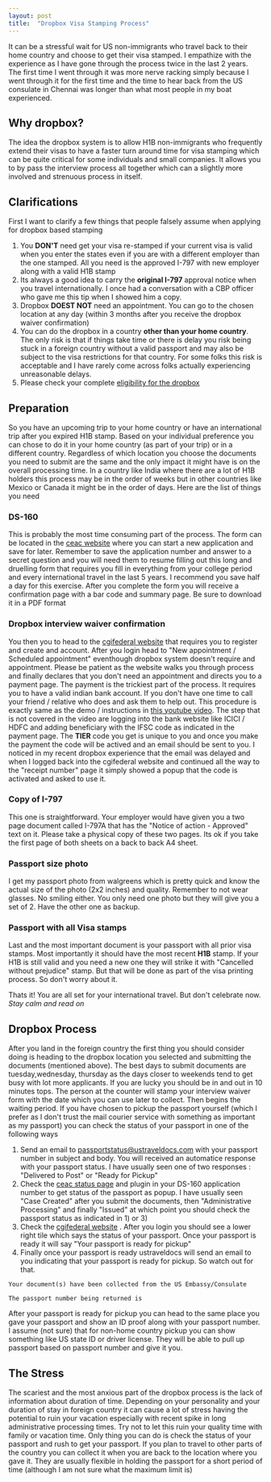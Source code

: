 ```yaml
---
layout: post
title:  "Dropbox Visa Stamping Process"
---
```


It can be a stressful wait for US non-immigrants who travel back to their home country and choose to get their visa stamped. I empathize with the experience as I have gone through the process twice in the last 2 years. The first time I went through it was more nerve racking simply because I went through it for the first time and the time to hear back from the US consulate in Chennai was longer than what most people in my boat experienced.

Why dropbox?
-------------
The idea the dropbox system is to allow H1B non-immigrants who frequently extend their visas to have a faster turn around time for visa stamping which can be quite critical for some individuals and small companies. It allows you to by pass the interview process all together which can a slightly more involved and strenuous process in itself.

Clarifications
--------------
First I want to clarify a few things that people falsely assume when applying for dropbox based stamping
1. You **DON'T** need get your visa re-stamped if your current visa is valid when you enter the states even if you are with a different employer than the one stamped. All you need is the approved I-797 with new employer along with a valid H1B stamp
2. Its always a good idea to carry the **original I-797** approval notice when you travel internationally. I once had a conversation with a CBP officer who gave me this tip when I showed him a copy.
3. Dropbox **DOEST NOT** need an appointment. You can go to the chosen location at any day (within 3 months after you receive the dropbox waiver confirmation)
4. You can do the dropbox in a country **other than your home country**. The only risk is that if things take time or there is delay you risk being stuck in a foreign country without a valid passport and may also be subject to the visa restrictions for that country. For some folks this risk is acceptable and I have rarely come across folks actually experiencing unreasonable delays.
5. Please check your complete [eligibility for the dropbox](http://www.ustraveldocs.com/in/in-niv-visarenew.asp)

Preparation
-----------
So you have an upcoming trip to your home country or have an international trip after you expired H1B stamp. Based on your individual preference you can chose to do it in your home country (as part of your trip) or in a different country. Regardless of which location you choose the documents you need to submit are the same and the only impact it might have is on the overall processing time. In a country like India where there are a lot of H1B holders this process may be in the order of weeks but in other countries like Mexico or Canada it might be in the order of days.
Here are the list of things you need

### DS-160
This is probably the most time consuming part of the process. The form can be located in the [ceac website](http://ceac.state.gov/genniv/) where you can start a new application and save for later. Remember to save the application number and answer to a secret question and you will need them to resume filling out this long and druelling form that requires you fill in everything from your college period and every international travel in the last 5 years. I recommend you save half a day for this exercise. After you complete the form you will receive a confirmation page with a bar code and summary page. Be sure to download it in a PDF format

### Dropbox interview waiver confirmation
You then you to head to the [cgifederal website](https://cgifederal.secure.force.com/) that requires you to register and create and account. After you login head to "New appointment / Scheduled appointment" eventhough dropbox system doesn't require and appointment. Please be patient as the website walks you through process and finally declares that you don't need an appointment and directs you to a payment page.
The payment is the trickiest part of the process. It requires you to have a valid indian bank account. If you don't have one time to call your friend / relative who does and ask them to help out. This procedure is exactly same as the demo / instructions in [this youtube video](https://www.youtube.com/watch?v=NRGU12HuIdQ&t=7m40s). The step that is not covered in the video are logging into the bank website like ICICI / HDFC and adding beneficiary with the IFSC code as indicated in the payment page. The **TIER** code you get is unique to you and once you make the payment the code will be actived and an email should be sent to you. I noticed in my recent dropbox experience that the email was delayed and when I logged back into the cgifederal website and continued all the way to the "receipt number" page it simply showed a popup that the code is activated and asked to use it.  

### Copy of I-797
This one is straightforward. Your employer would have given you a two page document called I-797A that has the "Notice of action - Approved" text on it. Please take a physical copy of these two pages. Its ok if you take the first page of both sheets on a back to back A4 sheet.

### Passport size photo
I get my passport photo from walgreens which is pretty quick and know the actual size of the photo (2x2 inches) and quality. Remember to not wear glasses. No smiling either. You only need one photo but they will give you a set of 2. Have the other one as backup.

### Passport with all Visa stamps
Last and the most important document is your passport with all prior visa stamps. Most importantly it should have the most recent **H1B** stamp. If your H1B is still valid and you need a new one they will strike it with "Cancelled without prejudice" stamp. But that will be done as part of the visa printing process. So don't worry about it.

Thats it! You are all set for your international travel. But don't celebrate now. *Stay calm and read on*

Dropbox Process
---------------
After you land in the foreign country the first thing you should consider doing is heading to the dropbox location you selected and submitting the documents (mentioned above). The best days to submit documents are tuesday,wednesday, thursday as the days closer to weekends tend to get busy with lot more applicants. If you are lucky you should be in and out in 10 minutes tops. The person at the counter will stamp your interview waiver form with the date which you can use later to collect.
Then begins the waiting period. If you have chosen to pickup the passport yourself (which I prefer as I don't trust the mail courier service with something as important as my passport) you can check the status of your passport in one of the following ways
1. Send an email to  passportstatus@ustraveldocs.com with your passport number in subject and body. You will received an automatice response with your passport status. I have usually seen one of two responses : "Delivered to Post" or "Ready for Pickup"
2. Check the [ceac status page](https://ceac.state.gov/CEACStatTracker/Status.aspx) and plugin in your DS-160 application number to get status of the passport as popup. I have usually seen "Case Created" after you submit the documents, then "Administrative Processing" and finally "Issued" at which point you should check the passport status as indicated in 1) or 3)
3. Check the [cgifederal website](https://cgifederal.secure.force.com/) . After you login you should see a lower right tile which says the status of your passport. Once your passport is ready it will say "Your passport is ready for pickup"
4. Finally once your passport is ready ustraveldocs will send an email to you indicating that your passport is ready for pickup. So watch out for that.

```
Your document(s) have been collected from the US Embassy/Consulate 

The passport number being returned is
```
After your passport is ready for pickup you can head to the same place you gave your passport and show an ID proof along with your passport number. I assume (not sure) that for non-home country pickup you can show something like US state ID or driver license. They will be able to pull up passport based on passport number and give it you.

The Stress
----------
The scariest and the most anxious part of the dropbox process is the lack of information about duration of time. Depending on your personality and your duration of stay in foreign country it can cause a lot of stress having the potential to ruin your vacation especially with recent spike in long administrative processing times. Try not to let this ruin your quality time with family or vacation time. Only thing you can do is check the status of your passport and rush to get your passport. If you plan to travel to other parts of the country you can collect it when you are back to the location where you gave it. They are usually flexible in holding the passport for a short period of time (although I am not sure what the maximum limit is)
